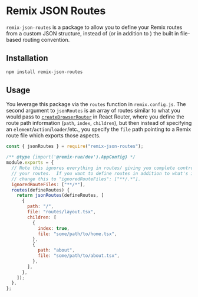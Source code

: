 # Remix JSON Routes

`remix-json-routes` is a package to allow you to define your Remix routes from a custom JSON structure, instead of (or in addition to ) the built in file-based routing convention.

## Installation

```sh
npm install remix-json-routes
```

## Usage

You leverage this package via the `routes` function in `remix.config.js`. The second argument to `jsonRoutes` is an array of routes similar to what you would pass to [`createBrowserRouter`](https://reactrouter.com/en/main/routers/create-browser-router) in React Router, where you define the route path information (`path`, `index`, `children`), but then instead of specifying an `element`/`action`/`loader`/etc., you specify the `file` path pointing to a Remix route file which exports those aspects.

```js
const { jsonRoutes } = require("remix-json-routes");

/** @type {import('@remix-run/dev').AppConfig} */
module.exports = {
  // Note this ignores everything in routes/ giving you complete control over
  // your routes.  If you want to define routes in addition to what's in routes/,
  // change this to "ignoredRouteFiles": ["**/.*"].
  ignoredRouteFiles: ["**/*"],
  routes(defineRoutes) {
    return jsonRoutes(defineRoutes, [
      {
        path: "/",
        file: "routes/layout.tsx",
        children: [
          {
            index: true,
            file: "some/path/to/home.tsx",
          },
          {
            path: "about",
            file: "some/path/to/about.tsx",
          },
        ],
      },
    ]);
  },
};
```
